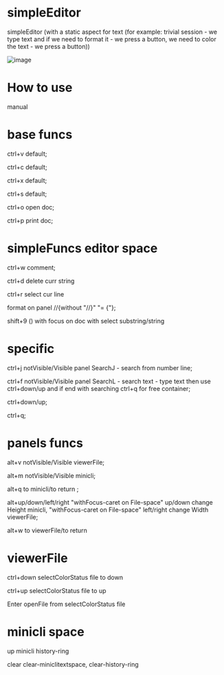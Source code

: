 # simpleEditor

simpleEditor (with a static aspect for text (for example: trivial session - we type text and if we need to format it - we press a button, we need to color the text - we press a button))

![image](https://github.com/user-attachments/assets/2fa1dcd8-7e35-4b85-98ca-f3b9fb6d4349)







# How to use
manual

# base funcs

ctrl+v default;

ctrl+c default;

ctrl+x default;

ctrl+s default;

ctrl+o open doc;

ctrl+p print doc;

# simpleFuncs editor space

ctrl+w comment;

ctrl+d delete curr string

ctrl+r select cur line

format on panel //{without "//}" "= {"};

shift+9 () with focus on doc with select substring/string



# specific

ctrl+j notVisible/Visible panel SearchJ - search from number line;

ctrl+f notVisible/Visible panel SearchL - search text - type text then use ctrl+down/up and if end with searching ctrl+q for free container;

ctrl+down/up;

ctrl+q;




# panels funcs

alt+v notVisible/Visible viewerFile;

alt+m notVisible/Visible minicli;

alt+q to minicli/to return ;

alt+up/down/left/right "withFocus-caret on File-space" up/down change Height minicli, "withFocus-caret on File-space" left/right change Width viewerFile;

alt+w to viewerFile/to return

# viewerFile 

ctrl+down selectColorStatus file to down 

ctrl+up selectColorStatus file to up

Enter openFile from selectColorStatus file

# minicli space

up minicli history-ring

clear clear-miniclitextspace, clear-history-ring
